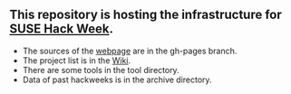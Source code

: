 This repository is hosting the infrastructure for [SUSE Hack Week](http://hackweek.suse.com).
---------------------------------------------------------------------------------------------

* The sources of the [webpage](http://hackweek.suse.com) are in the gh-pages branch.
* The project list is in the [Wiki](http://github.com/SUSE/hackweek/wiki).
* There are some tools in the tool directory.
* Data of past hackweeks is in the archive directory.
